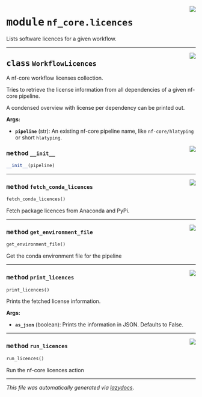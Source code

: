 <!-- markdownlint-disable -->

<a href="../../../../../../tools/nf_core/licences.py#L0"><img align="right" style="float:right;" src="https://img.shields.io/badge/-source-cccccc?style=flat-square"></a>

# <kbd>module</kbd> `nf_core.licences`

Lists software licences for a given workflow.

---

<a href="../../../../../../tools/nf_core/licences.py#L20"><img align="right" style="float:right;" src="https://img.shields.io/badge/-source-cccccc?style=flat-square"></a>

## <kbd>class</kbd> `WorkflowLicences`

A nf-core workflow licenses collection.

Tries to retrieve the license information from all dependencies of a given nf-core pipeline.

A condensed overview with license per dependency can be printed out.

**Args:**

- <b>`pipeline`</b> (str): An existing nf-core pipeline name, like `nf-core/hlatyping` or short `hlatyping`.

<a href="../../../../../../tools/nf_core/licences.py#L33"><img align="right" style="float:right;" src="https://img.shields.io/badge/-source-cccccc?style=flat-square"></a>

### <kbd>method</kbd> `__init__`

```python
__init__(pipeline)
```

---

<a href="../../../../../../tools/nf_core/licences.py#L67"><img align="right" style="float:right;" src="https://img.shields.io/badge/-source-cccccc?style=flat-square"></a>

### <kbd>method</kbd> `fetch_conda_licences`

```python
fetch_conda_licences()
```

Fetch package licences from Anaconda and PyPi.

---

<a href="../../../../../../tools/nf_core/licences.py#L50"><img align="right" style="float:right;" src="https://img.shields.io/badge/-source-cccccc?style=flat-square"></a>

### <kbd>method</kbd> `get_environment_file`

```python
get_environment_file()
```

Get the conda environment file for the pipeline

---

<a href="../../../../../../tools/nf_core/licences.py#L88"><img align="right" style="float:right;" src="https://img.shields.io/badge/-source-cccccc?style=flat-square"></a>

### <kbd>method</kbd> `print_licences`

```python
print_licences()
```

Prints the fetched license information.

**Args:**

- <b>`as_json`</b> (boolean): Prints the information in JSON. Defaults to False.

---

<a href="../../../../../../tools/nf_core/licences.py#L42"><img align="right" style="float:right;" src="https://img.shields.io/badge/-source-cccccc?style=flat-square"></a>

### <kbd>method</kbd> `run_licences`

```python
run_licences()
```

Run the nf-core licences action

---

_This file was automatically generated via [lazydocs](https://github.com/ml-tooling/lazydocs)._
